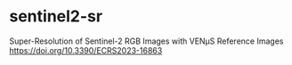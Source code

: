 # sentinel2-sr
Super-Resolution of Sentinel-2 RGB Images with VENµS Reference Images
https://doi.org/10.3390/ECRS2023-16863
